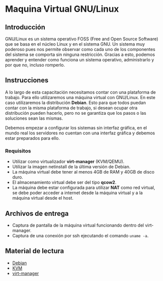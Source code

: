 # Maquina Virtual GNU/Linux

## Introducción

GNU/Linux es un sistema operativo FOSS (Free and Open Source Software) que se basa en el núcleo Linux y en el sistema GNU. Un sistema muy poderoso pues nos permite observar como cada uno de los componentes del sistema se comporta sin ninguna restricción. Gracias a esto, podemos aprender y entender como funciona un sistema operativo, administrarlo y por que no, incluso romperlo.

## Instrucciones

A lo largo de esta capacitación necesitamos contar con una plataforma de trabajo. Para ello utilizaremos una máquina virtual con GNU/Linux. En este caso utilizaremos la distribución **Debian**. Esto para que todos puedan contar con la misma plataforma de trabajo, si desean ocupar otra distribución pueden hacerlo, pero no se garantiza que los pasos o las soluciones sean las mismas.

Debemos empezar a configurar los sistemas sin interfaz gráfica, en el mundo real los servidores no cuentan con una interfaz gráfica y debemos estar preparados para ello.

### Requisitos

- Utilizar como virtualizador **virt-manager** (KVM/QEMU).
- Utilizar la imagen netinstall de la última versión de Debian.
- La máquina virtual debe tener al menos 4GB de RAM y 40GB de disco duro.
- El almacenamiento virtual debe ser del tipo **qcow2**.
- La máquina debe estar configurada para utilizar **NAT** como red virtual, se debe poder acceder a internet desde la máquina virtual y a la máquina virtual desde el host.

## Archivos de entrega

- Captura de pantalla de la máquina virtual funcionando dentro del virt-manager.
- Captura de una conexión por ssh ejecutando el comando `uname -a`.

## Material de lectura

- [Debian](https://www.debian.org/)
- [KVM](https://www.linux-kvm.org/)
- [virt-manager](https://virt-manager.org/)
